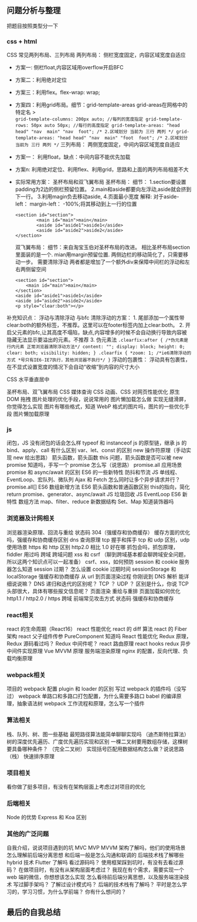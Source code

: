 ## 问题分析与整理 
把题目按照类型分一下 

### css + html
CSS 常见两列布局、三列布局
两列布局： 侧栏宽度固定，内容区域宽度自适应
- 方案一: 侧栏float,内容区域用overflow开启BFC
- 方案二：利用绝对定位
- 方案三：利用flex。flex-wrap: wrap;
- 方案四：利用grid布局。细节：grid-template-areas grid-areas在网格中的特定名
        >  
        ```
        grid-template-columns: 200px auto; //每列的宽度指定
        grid-template-rows: 50px auto 50px; //每行的高度指定
        grid-template-areas: "head head"
                             "nav  main"
                             "nav  foot"; /* 2.区域划分 当前为 三行 两列 */
        grid-template-areas: "head head"
                             "nav  main"
                             "foot  foot"; /* 2.区域划分 当前为 三行 两列 */
        ```
三列布局： 两侧宽度固定，中间内容区域宽度自适应
- 方案一： 利用float，缺点：中间内容不能优先加载
- 方案n:   利用绝对定位、利用flex、利用grid，思路和上面的两列布局相差不大
- 实际常用方案： 圣杯布局和双飞翼布局
    圣杯布局： 
    细节： 
    1.section要设置padding为2边的侧栏预留位置。 
    2.main和aside都要向左浮动,aside就会挤到下一行。 
    3.利用magin负去移动aside,
    4.页面最小宽度
    解释: 对于aside-left： margin-left： -100%;将其移动到上一行的位置

    ```
    <section id="section">
            <main id="main">main</main>
            <aside id="aside1">aside1</aside>
            <aside id="aside2">aside2</aside>
    </section>
    ```
    双飞翼布局：
    细节：来自淘宝玉伯对圣杯布局的改进。
    相比圣杯布局section里面装的是一个. 
    mian用margin预留位置. 
    两侧边栏的移动简化了，只需要移动一步。
    需要清除浮动
    两者都是增加了一个额外div来保障中间栏的浮动和左右两侧留空间
    ```
    <section id="section">
        <main id="main">main</main>
    </section>
    <aside id="aside1">aside1</aside>
    <aside id="aside2">aside2</aside>
    <p style="clear:both"></p> 
    ```
补充知识点： 浮动与清除浮动 与bfc
清除浮动的方案：  1. 尾部添加一个属性带clear:both的额外标签，不推荐。这里可以在footer标签内加上clear:both。
                2. 开启父元素的bfc,让其高度不塌陷，缺点,内容增多的时候不会自动换行导致内容被隐藏无法显示要溢出的元素。不推荐
                3. 伪元素法
                ```
                .clearfix:after {
                    /*伪元素是行内元素 正常浏览器清除浮动方法*/
                    content: "";
                    display: block;
                    height: 0;
                    clear: both;
                    visibility: hidden;
                }
                .clearfix {
                    *zoom: 1;
                    /*ie6清除浮动的方式 *号只有IE6-IE7执行，其他浏览器不执行*/
                }
                ```
浮动的包裹性： 浮动具有包裹性，在不显式设置宽度的情况下会自动“收缩”到内容的尺寸大小

CSS 水平垂直居中


圣杯布局、双飞翼布局
CSS 媒体查询
CSS 动画、CSS 对网页性能优化
原生 DOM 拖拽
图片处理的优化手段，说说常用的
图片懒加载怎么做
实现无缝滑屏，你觉得怎么实现
图片有哪些格式，知道 WebP 格式的图片吗，图片的一些优化手段
图片懒加载原理

### js
闭包，JS 没有闭包的话会怎么样
typeof 和 instanceof
js 的原型链，继承
js 的 bind、apply、call 有什么区别
var、let、const 的区别
new 操作符原理（手动实现 new 给出思路）
箭头函数，箭头函数 this 问题，箭头函数是否可以被 new
promise 知道吗，手写一个 promise 怎么写（说思路）
promise.all 应用场景
promise 和 async/await 的区别
ES6 的一些新特性
防抖和节流
JS 单线程、EventLoop、宏队列、微队列
Ajax 和 Fetch
怎么同时让多个异步请求并行？ promise.all[]
ES6 数组新增方法
ES6 箭头函数和普通函数区别  this的指向，简化return
promise、generator、async/await
JS 垃圾回收
JS EventLoop
ES6 新特性
数组方法 map、filter、reduce
新数据结构 Set、Map
知道装饰器吗

### 浏览器及计网相关
浏览器渲染原理、回流与重绘
状态码 304（强缓存和协商缓存）
缓存方面的优化吗，强缓存和协商缓存区别
dns 查询原理
tcp 握手和挥手
tcp 和 udp 区别，udp 使用场景
https 和 http 区别
http2.0 相比 1.0 好在哪
抓包会吗，抓包原理，fiddler 用过吗
跨域
跨域问题
xss 和 csrf （聊到跨域基本都会聊跨域安全问题，所以这两个知识点可以一起准备）
csrf、xss，如何预防
session 和 cookie
服务器怎么知道 session 过期？
怎么设置 cookie 过期时间
sessionStorage 和 localStorage
强缓存和协商缓存
从 url 到页面渲染过程
你刚说到 DNS 解析 能详细说说嘛？ DNS 递归和迭代的区别呢？
TCP ？ UDP ？ 区别是什么，你说 TCP 头部很大，具体有哪些报文信息呢？
页面渲染 重绘与重排 页面加载如何优化
http1.1 / http2.0 / https
跨域
前端常见攻击方式
状态码
强缓存和协商缓存


### react相关
react 的生命周期（React16）
react 性能优化
react 的 diff 算法
react 的 Fiber 架构
react 父子组件传参
PureComponent 知道吗
React 性能优化
Redux 原理，Redux 源码看过吗？ Redux 中间件呢？
react 路由原理
react hooks
redux 异步中间件实现原理
Vue MVVM 原理
服务端渲染原理
nginx 的配置，反向代理、负载均衡原理

### webpack相关
项目的 webpack 配置
plugin 和 loader 的区别
写过 webpack 的插件吗（没写过）
webpack 单路口和多路口打包配置，为什么需要多路口
babel 的编译原理，抽象语法树
webpack 工作流程和原理，怎么写一个插件


### 算法相关
栈、队列、树、图一些基础
最短路径算法能简单聊聊实现吗 （迪杰斯特拉算法）
树的深度优先遍历、广度优先遍历实现和区别
一棵二叉树要用数组存储，这棵树要具备哪种条件？ （完全二叉树）
实现括号匹配用数据结构怎么做？说说思路 （栈）
快速排序原理


### 项目相关
看你做了挺多项目，有没有在架构层面上考虑过对项目的优化

### 后端相关
Node 的优势
Express 和 Koa 区别

### 其他的广泛问题 
自我介绍，说说项目遇到的坑
MVC MVP MVVM 架构了解吗，他们的使用场景
怎么理解前后端分离思想
和后端一般是怎么沟通和联调的
后端技术栈了解哪些
hybrid 技术
Flutter 了解吗
看过源码吗？
使用框架踩到坑时，有没有去看过源码？
在做项目时，有没有从架构层面考虑过？
我现在有个需求，需要实现一个 web 端的微信，你想想该怎么实现
怎么看待前后端分离思想，以及服务端渲染技术
写过脚手架吗？
了解过设计模式吗？
后端的技术栈有了解吗？
平时是怎么学习的，学习习惯，为什么学前端？
你有什么想问的？



## 最后的自我总结